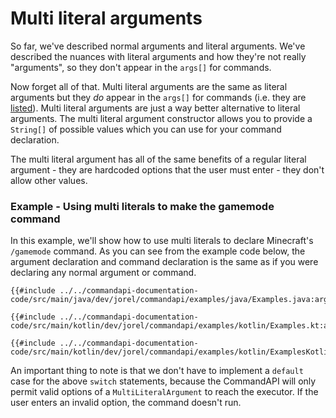 # Multi literal arguments

So far, we've described normal arguments and literal arguments. We've described the nuances with literal arguments and how they're not really "arguments", so they don't appear in the `args[]` for commands.

Now forget all of that. Multi literal arguments are the same as literal arguments but they _do_ appear in the `args[]` for commands (i.e. they are [listed](./listed.md)). Multi literal arguments are just a way better alternative to literal arguments. The multi literal argument constructor allows you to provide a `String[]` of possible values which you can use for your command declaration.

The multi literal argument has all of the same benefits of a regular literal argument - they are hardcoded options that the user must enter - they don't allow other values.

<div class="example">

### Example - Using multi literals to make the gamemode command

In this example, we'll show how to use multi literals to declare Minecraft's `/gamemode` command. As you can see from the example code below, the argument declaration and command declaration is the same as if you were declaring any normal argument or command.

<div class="multi-pre">

```java,Java
{{#include ../../commandapi-documentation-code/src/main/java/dev/jorel/commandapi/examples/java/Examples.java:argumentMultiLiteral1}}
```

```kotlin,Kotlin
{{#include ../../commandapi-documentation-code/src/main/kotlin/dev/jorel/commandapi/examples/kotlin/Examples.kt:argumentMultiLiteral1}}
```

```kotlin,Kotlin_DSL
{{#include ../../commandapi-documentation-code/src/main/kotlin/dev/jorel/commandapi/examples/kotlin/ExamplesKotlinDSL.kt:multiliteralarguments}}
```

</div>

An important thing to note is that we don't have to implement a `default` case for the above `switch` statements, because the CommandAPI will only permit valid options of a `MultiLiteralArgument` to reach the executor. If the user enters an invalid option, the command doesn't run.

</div>
